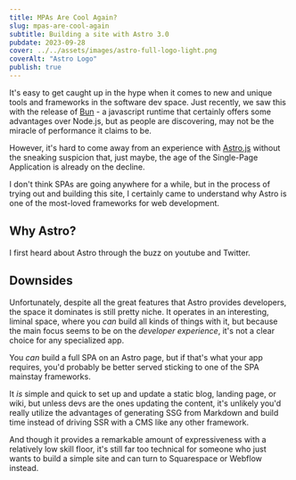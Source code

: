 ```yaml
---
title: MPAs Are Cool Again?
slug: mpas-are-cool-again
subtitle: Building a site with Astro 3.0
pubdate: 2023-09-28
cover: ../../assets/images/astro-full-logo-light.png
coverAlt: "Astro Logo"
publish: true
---
```


It's easy to get caught up in the hype when it comes to new and unique tools and frameworks in the software dev space. Just recently, we saw this with the release of [Bun](https://bun.sh/) - a javascript runtime that certainly offers some advantages over Node.js, but as people are discovering, may not be the miracle of performance it claims to be.

However, it's hard to come away from an experience with [Astro.js](http://astro.build) without the sneaking suspicion that, just maybe, the age of the Single-Page Application is already on the decline.

I don't think SPAs are going anywhere for a while, but in the process of trying out and building this site, I certainly came to understand why Astro is one of the most-loved frameworks for web development.

## Why Astro?

I first heard about Astro through the buzz on youtube and Twitter.

## Downsides

Unfortunately, despite all the great features that Astro provides developers, the space it dominates is still pretty niche. It operates in an interesting, liminal space, where you _can_ build all kinds of things with it, but because the main focus seems to be on the _developer experience_, it's not a clear choice for any specialized app.

You _can_ build a full SPA on an Astro page, but if that's what your app requires, you'd probably be better served sticking to one of the SPA mainstay frameworks.

It _is_ simple and quick to set up and update a static blog, landing page, or wiki, but unless devs are the ones updating the content, it's unlikely you'd really utilize the advantages of generating SSG from Markdown and build time instead of driving SSR with a CMS like any other framework.

And though it provides a remarkable amount of expressiveness with a relatively low skill floor, it's still far too technical for someone who just wants to build a simple site and can turn to Squarespace or Webflow instead.

